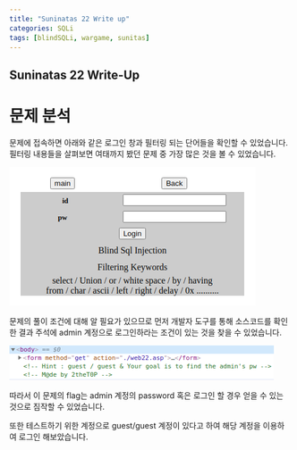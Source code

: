 ```yaml
---
title: "Suninatas 22 Write up"
categories: SQLi
tags: [blindSQLi, wargame, sunitas]
---
```


Suninatas 22 Write-Up
---------------------

# 문제 분석

문제에 접속하면 아래와 같은 로그인 창과 필터링 되는 단어들을 확인할 수 있었습니다.
필터링 내용들을 살펴보면 여태까지 봤던 문제 중 가장 많은 것을 볼 수 있었습니다.

![Suninatas_22_Main](https://github.com/Jun-Project-LAB/Jun-Project-LAB.github.io/blob/main/_image/suninatas_22_main.png)

문제의 풀이 조건에 대해 알 필요가 있으므로 먼저 개발자 도구를 통해 소스코드를 확인한 결과
 주석에 admin 계정으로 로그인하라는 조건이 있는 것을 찾을 수 있었습니다.

![Suninatas_22_source](https://github.com/Jun-Project-LAB/Jun-Project-LAB.github.io/blob/main/_image/suninatas_22_source.png)

따라서 이 문제의 flag는 admin 계정의 password 혹은 로그인 할 경우 얻을 수 있는 것으로 짐작할 수 있었습니다.

또한 테스트하기 위한 계정으로 guest/guest 계정이 있다고 하여 해당 계정을 이용하여 로그인 해보았습니다.
